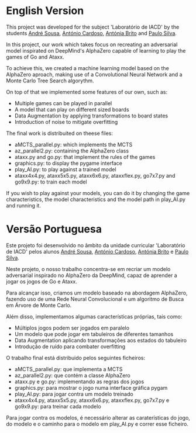 # English Version
 
This project was developed for the subject 'Laboratório de IACD' by the students [André Sousa](https://github.com/anfisou), [António Cardoso](https://github.com/ToniCardosooo), [Antónia Brito](https://github.com/Nia3324) and [Paulo Silva](https://github.com/WrekingPanda).

In this project, our work which takes focus on recreating an adversarial model inspirated on DeepMind's AlphaZero capable of learning to play the games of Go and Ataxx.

To achieve this, we created a machine learning model based on the AlphaZero aproach, making use of a Convolutional Neural Network and a Monte Carlo Tree Search algorythm.

On top of that we implemented some features of our own, such as:
- Multiple games can be played in parallel
- A model that can play on different sized boards
- Data Augmentation by applying transformations to board states
- Introduction of noise to mitigate overfitting

The final work is distribuited on theese files:
- aMCTS_parallel.py: which implements the MCTS
- az_parallel2.py: containing the AlphaZero class
- ataxx.py and go.py: that implement the rules of the games
- graphics.py: to display the pygame interface
- play_AI.py: to play against a trained model
- ataxx4x4.py, ataxx5x5.py, ataxx6x6.py, ataxxflex.py, go7x7.py and go9x9.py: to train each model

If you wish to play against your models, you can do it by changing the game characteristics, the model characteristics and the model path in play_AI.py and running it.

# Versão Portuguesa

Este projeto foi desenvolvido no âmbito da unidade curricular 'Laboratório de IACD' pelos alunos [André Sousa](https://github.com/anfisou), [António Cardoso](https://github.com/ToniCardosooo), [Antónia Brito](https://github.com/Nia3324) e [Paulo Silva](https://github.com/WrekingPanda).


Neste projeto, o nosso trabalho concentra-se em recriar um modelo adversarial inspirado no AlphaZero da DeepMind, capaz de aprender a jogar os jogos de Go e Ataxx.

Para alcançar isso, criamos um modelo baseado na abordagem AlphaZero, fazendo uso de uma Rede Neural Convolucional e um algoritmo de Busca em Árvore de Monte Carlo.

Além disso, implementamos algumas características próprias, tais como:

- Múltiplos jogos podem ser jogados em paralelo
- Um modelo que pode jogar em tabuleiros de diferentes tamanhos
- Data Augmentation aplicando transformações aos estados do tabuleiro
- Introdução de ruído para combater overfitting

O trabalho final está distribuido pelos seguintes ficheiros:
- aMCTS_parallel.py: que implementa a MCTS
- az_parallel2.py: que contém a classe AlphaZero
- ataxx.py e go.py: implementando as regras dos jogos
- graphics.py: para mostrar o jogo numa interface gráfica pygam
- play_AI.py: para jogar contra um modelo treinado
- ataxx4x4.py, ataxx5x5.py, ataxx6x6.py, ataxxflex.py, go7x7.py e go9x9.py: para treinar cada modelo

Para jogar contra os modelos, é necessário alterar as caraterísticas do jogo, do modelo e o caminho para o modelo em play_AI.py e correr esse ficheiro.
